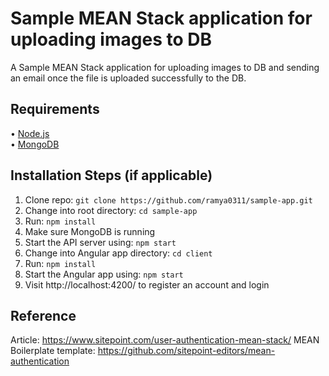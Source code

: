 # Sample MEAN Stack application for uploading images to DB

A Sample MEAN Stack application for uploading images to DB and sending an email once the file is uploaded successfully to the DB.


## Requirements

• [Node.js](http://nodejs.org/)  
• [MongoDB](https://www.mongodb.org/)

## Installation Steps (if applicable)

1. Clone repo: `git clone https://github.com/ramya0311/sample-app.git`
2. Change into root directory: `cd sample-app`
3. Run: `npm install`
4. Make sure MongoDB is running
5. Start the API server using: `npm start`
6. Change into Angular app directory: `cd client`
7. Run: `npm install`
8. Start the Angular app using: `npm start`
9. Visit http://localhost:4200/ to register an account and login

## Reference


Article: https://www.sitepoint.com/user-authentication-mean-stack/
MEAN Boilerplate template: https://github.com/sitepoint-editors/mean-authentication
